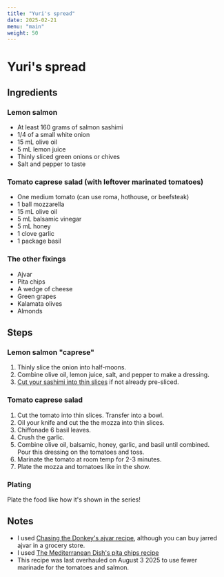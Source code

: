 ```yaml
---
title: "Yuri's spread"
date: 2025-02-21
menu: "main"
weight: 50
---
```


# Yuri's spread

## Ingredients

### Lemon salmon

* At least 160 grams of salmon sashimi
* 1/4 of a small white onion
* 15 mL olive oil
* 5 mL lemon juice
* Thinly sliced green onions or chives
* Salt and pepper to taste

### Tomato caprese salad (with leftover marinated tomatoes)

* One medium tomato (can use roma, hothouse, or beefsteak)
* 1 ball mozzarella
* 15 mL olive oil
* 5 mL balsamic vinegar
* 5 mL honey
* 1 clove garlic
* 1 package basil

### The other fixings

* Ajvar
* Pita chips
* A wedge of cheese
* Green grapes
* Kalamata olives
* Almonds

## Steps

### Lemon salmon "caprese"

1. Thinly slice the onion into half-moons.
2. Combine olive oil, lemon juice, salt, and pepper to make a dressing.
3. [Cut your sashimi into thin slices](https://www.justonecookbook.com/how-to-slice-and-plate-sashimi/) if not already pre-sliced.

### Tomato caprese salad

1. Cut the tomato into thin slices. Transfer into a bowl.
2. Oil your knife and cut the the mozza into thin slices. 
3. Chiffonade 6 basil leaves.
4. Crush the garlic.
5. Combine olive oil, balsamic, honey, garlic, and basil until combined. Pour this dressing on the tomatoes and toss.
6. Marinate the tomato at room temp for 2-3 minutes.
7. Plate the mozza and tomatoes like in the show.

### Plating

Plate the food like how it's shown in the series!


## Notes
* I used [Chasing the Donkey's ajvar recipe](https://www.chasingthedonkey.com/how-to-make-ajvar-recipe-roasted-red-pepper-sauce-recipe/), although you can buy jarred ajvar in a grocery store.
* I used [The Mediterranean Dish's pita chips recipe](https://www.themediterraneandish.com/homemade-pita-chips/)
* This recipe was last overhauled on August 3 2025 to use fewer marinade for the tomatoes and salmon.